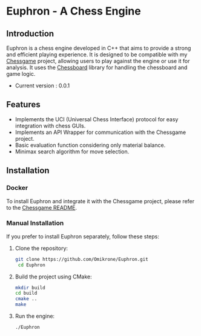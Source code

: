# Euphron - A Chess Engine


## Introduction

Euphron is a chess engine developed in C++ that aims to provide a strong and efficient playing experience. It is designed to be compatible with my [Chessgame](https://github.com/Omikrone/Chessgame) project, allowing users to play against the engine or use it for analysis. It uses the [Chessboard](https://github.com/Omikrone/Chessboard) library for handling the chessboard and game logic.

- Current version : 0.0.1

## Features

- Implements the UCI (Universal Chess Interface) protocol for easy integration with chess GUIs.
- Implements an API Wrapper for communication with the Chessgame project.
- Basic evaluation function considering only material balance.
- Minimax search algorithm for move selection.


## Installation

### Docker

To install Euphron and integrate it with the Chessgame project, please refer to the [Chessgame README](https://github.com/Omikrone/Chessgame).

### Manual Installation

If you prefer to install Euphron separately, follow these steps:

1. Clone the repository:
   ```bash
   git clone https://github.com/Omikrone/Euphron.git
    cd Euphron
    ```

2. Build the project using CMake:
    ```bash
    mkdir build
    cd build
    cmake ..
    make
    ```

3. Run the engine:
    ```bash
    ./Euphron
    ```